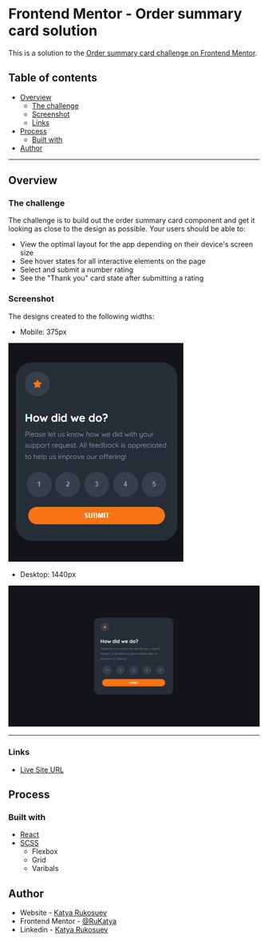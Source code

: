 # Frontend Mentor - Order summary card solution

This is a solution to the [Order summary card challenge on Frontend Mentor](https://www.frontendmentor.io/challenges/interactive-rating-component-koxpeBUmI).

## Table of contents

- [Overview](#overview)
  - [The challenge](#the-challenge)
  - [Screenshot](#screenshot)
  - [Links](#links)
- [Process](#process)
  - [Built with](#built-with)
- [Author](#author)

<hr>

## Overview

### The challenge

The challenge is to build out the order summary card component and get it looking as close to the design as possible.
Your users should be able to:

- View the optimal layout for the app depending on their device's screen size
- See hover states for all interactive elements on the page
- Select and submit a number rating
- See the "Thank you" card state after submitting a rating

### Screenshot

The designs created to the following widths:

- Mobile: 375px

![](../../../public/images/intective-rating/screenshot__phone.jpg)

- Desktop: 1440px

![](../../../public/images/intective-rating/screenshot__desktop.jpg)

<hr>

### Links

- [Live Site URL](https://frontend-challanges.herokuapp.com/intective-rating)

## Process

### Built with

- [React](https://reactjs.org/)
- [SCSS](https://sass-lang.com/)
  - Flexbox
  - Grid
  - Varibals

## Author

- Website - [Katya Rukosuev](https://www.katya-ru-fullstack.com//)
- Frontend Mentor - [@RuKatya](https://www.frontendmentor.io/profile/RuKatya)
- Linkedin - [Katya Rukosuev](https://www.linkedin.com/in/katya-rukosuev/)

